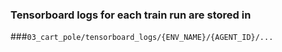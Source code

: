 ### Tensorboard logs for each train run are stored in
###`03_cart_pole/tensorboard_logs/{ENV_NAME}/{AGENT_ID}/...`